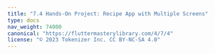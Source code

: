 ```yaml
---
title: "7.4 Hands-On Project: Recipe App with Multiple Screens"
type: docs
nav_weight: 74000
canonical: "https://fluttermasterylibrary.com/4/7/4"
license: "© 2023 Tokenizer Inc. CC BY-NC-SA 4.0"
---
```

